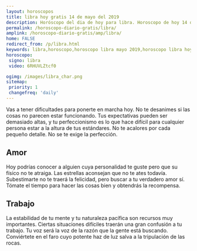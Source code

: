 ```yaml
---
layout: horoscopos
title: libra hoy gratis 14 de mayo del 2019 
description: Horóscopo del dia de hoy para libra. Horoscopo de hoy 14 de mayo del 2019. Las predicciones de amor, trabajo, vida personal gratis.
permalink: /horoscopo-diario-gratis/libra/
amplink: /horoscopo-diario-gratis/amp/libra/
home: FALSE
redirect_from: /p/libra.html
keywords: libra,horoscopo,horoscopo libra mayo 2019,horoscopo libra hoy,tarot libra mayo 2019,horoscopo libra,tarot libra hoy,horoscopo de hoy,horoscopo diario,tarot del amor,horoscopo de hoy libra,horoscopo diario del tarot, Horoscopo de hoy libra 14 de mayo del 2019,horóscopo del día,signos zodiacales 2019, el horoscopo de hoy
horoscopo:
 signo: libra
 video: 6RHUVLZtcf0

ogimg: /images/libra_char.png
sitemap:
 priority: 1
 changefreq: 'daily'
---
```



Vas a tener dificultades para ponerte en marcha hoy. No te desanimes si las cosas no parecen estar funcionando. Tus expectativas pueden ser demasiado altas, y tu perfeccionismo es lo que hace difícil para cualquier persona estar a la altura de tus estándares. No te acalores por cada pequeño detalle. No se te exige la perfección.

## Amor

Hoy podrías conocer a alguien cuya personalidad te guste pero que su físico no te atraiga. Las estrellas aconsejan que no te ates todavía. Subestimarte no te traerá la felicidad, pero buscar a tu verdadero amor sí. Tómate el tiempo para hacer las cosas bien y obtendrás la recompensa.

## Trabajo

La estabilidad de tu mente y tu naturaleza pacífica son recursos muy importantes. Ciertas situaciones difíciles traerán una gran confusión a tu trabajo. Tu voz será la voz de la razón que la gente está buscando. Conviértete en el faro cuyo potente haz de luz salva a la tripulación de las rocas.